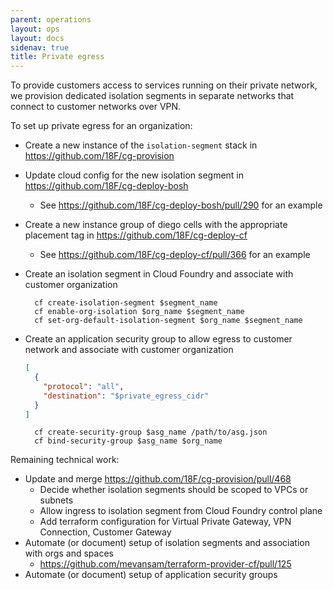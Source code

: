 ```yaml
---
parent: operations
layout: ops
layout: docs
sidenav: true
title: Private egress
---
```


To provide customers access to services running on their private network, we provision dedicated isolation segments in separate networks that connect to customer networks over VPN.

To set up private egress for an organization:

* Create a new instance of the `isolation-segment` stack in https://github.com/18F/cg-provision
* Update cloud config for the new isolation segment in https://github.com/18F/cg-deploy-bosh
    * See https://github.com/18F/cg-deploy-bosh/pull/290 for an example
* Create a new instance group of diego cells with the appropriate placement tag in https://github.com/18F/cg-deploy-cf
    * See https://github.com/18F/cg-deploy-cf/pull/366 for an example
* Create an isolation segment in Cloud Foundry and associate with customer organization

        cf create-isolation-segment $segment_name
        cf enable-org-isolation $org_name $segment_name
        cf set-org-default-isolation-segment $org_name $segment_name

* Create an application security group to allow egress to customer network and associate with customer organization

    ```json
    [
      {
        "protocol": "all",
        "destination": "$private_egress_cidr"
      }
    ]
    ```

        cf create-security-group $asg_name /path/to/asg.json
        cf bind-security-group $asg_name $org_name

Remaining technical work:

* Update and merge https://github.com/18F/cg-provision/pull/468
    * Decide whether isolation segments should be scoped to VPCs or subnets
    * Allow ingress to isolation segment from Cloud Foundry control plane
    * Add terraform configuration for Virtual Private Gateway, VPN Connection, Customer Gateway
* Automate (or document) setup of isolation segments and association with orgs and spaces
    * https://github.com/mevansam/terraform-provider-cf/pull/125
* Automate (or document) setup of application security groups

